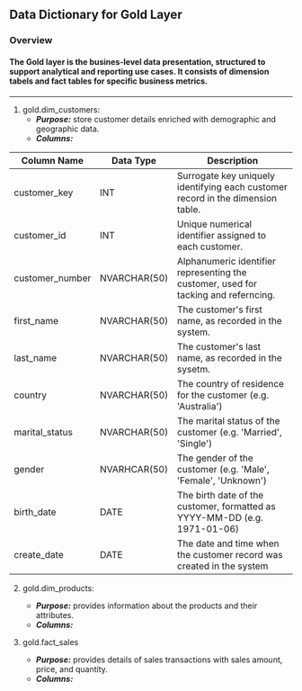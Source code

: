 ## Data Dictionary for Gold Layer

### Overview 
#### The Gold layer is the busines-level data presentation, structured to support analytical and reporting use cases. It consists of dimension tabels and fact tables for specific business metrics. 
-------------------------------------

1. gold.dim_customers:
    - ***Purpose:*** store customer details enriched with demographic and geographic data.
    - ***Columns:***

| Column Name    | Data Type    | Description                                                                        |
| -----------    | ---------    | -----------------------------------------------------------------------------------| 
| customer_key   | INT          | Surrogate key uniquely identifying each customer record in the dimension table.    | 
| customer_id    | INT          | Unique numerical identifier assigned to each customer.                             |
| customer_number| NVARCHAR(50) | Alphanumeric identifier representing the customer, used for tacking and referncing.|
| first_name     | NVARCHAR(50) | The customer's first name, as recorded in the system.                              | 
| last_name      | NVARCHAR(50) | The customer's last name, as recorded in the sysetm.                               |
| country        | NVARCHAR(50) | The country of residence for the customer (e.g. 'Australia')                       |
| marital_status | NVARCHAR(50) | The marital status of the customer (e.g. 'Married', 'Single')                      |
| gender         | NVARHCAR(50) | The gender of the customer (e.g. 'Male', 'Female', 'Unknown')                      |
| birth_date     | DATE         | The birth date of the customer, formatted as YYYY-MM-DD (e.g. 1971-01-06)          |
| create_date    | DATE         | The date and time when the customer record was created in the system               | 

2. gold.dim_products:
   - ***Purpose:*** provides information about the products and their attributes.
   - ***Columns:***
     
3. gold.fact_sales 
    - ***Purpose:*** provides details of sales transactions with sales amount, price, and quantity.
    - ***Columns:***
